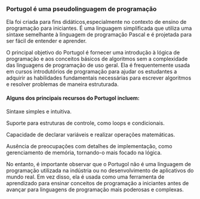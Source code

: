 ### Portugol é uma pseudolinguagem de programação
  Ela foi criada para fins didáticos,especialmente no contexto de ensino de programação para iniciantes. 
É uma linguagem simplificada que utiliza uma sintaxe semelhante à linguagem de programação Pascal e é projetada para ser fácil de entender e aprender.

O principal objetivo do Portugol é fornecer uma introdução à lógica de programação e aos conceitos básicos de algoritmos sem a complexidade das 
linguagens de programação de uso geral. Ela é frequentemente usada em cursos introdutórios de programação para ajudar os estudantes a adquirir
as habilidades fundamentais necessárias para escrever algoritmos e resolver problemas de maneira estruturada.

#### Alguns dos principais recursos do Portugol incluem:
  Sintaxe simples e intuitiva.
  
  Suporte para estruturas de controle, como loops e condicionais.
  
  Capacidade de declarar variáveis e realizar operações matemáticas.
  
  Ausência de preocupações com detalhes de implementação, como gerenciamento de memória, tornando-o mais focado na lógica.

No entanto, é importante observar que o Portugol não é uma linguagem de programação utilizada na indústria ou no desenvolvimento de aplicativos do mundo real. 
Em vez disso, ela é usada como uma ferramenta de aprendizado para ensinar conceitos de programação a iniciantes antes de avançar para linguagens de programação 
mais poderosas e complexas.
